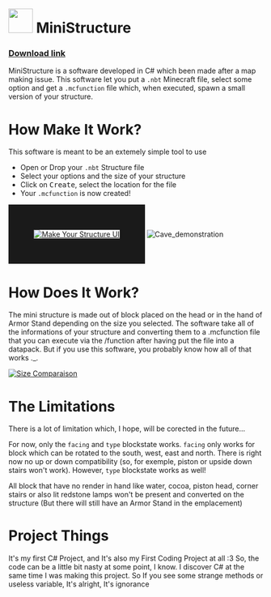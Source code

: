 # <img src="https://user-images.githubusercontent.com/70480609/115313101-f7c29400-a172-11eb-8ac1-81c31968df69.png" width=48> MiniStructure 

### [Download link](https://github.com/Non0reo/MiniStructure/releases)

MiniStructure is a software developed in C# which been made after a map making issue. This software let you put a `.nbt` Minecraft file, select some option and get a `.mcfunction` file which, when executed, spawn a small version of your structure.
# How Make It Work?
This software is meant to be an extemely simple tool to use

* Open or Drop your `.nbt` Structure file
* Select your options and the size of your structure
* Click on <kbd>Create</kbd>, select the location for the file
* Your `.mcfunction` is now created!

<a href="https://github.com/Non0reo/MiniStructure/releases"><img src="https://i.ibb.co/2YhCqsR/Capture-d-cran-2021-04-20-184342.jpg" alt="Make Your Structure UI" border="50"></a>
![Cave_demonstration](https://user-images.githubusercontent.com/70480609/115440149-b46a3300-a20f-11eb-9006-8aef6caa0bbf.gif)

# How Does It Work?
The mini structure is made out of block placed on the head or in the hand of Armor Stand depending on the size you selected. The software take all of the informations of your structure and converting them to a .mcfunction file that you can execute via the /function after having put the file into a datapack. But if you use this software, you probably know how all of that works ._.

<a href="https://github.com/Non0reo/MiniStructure/releases"><img src="https://i.ibb.co/MkYgfRt/Capture-d-cran-2021-04-20-185224.jpg" alt="Size Comparaison" border="0"></a>

# The Limitations

There is a lot of limitation which, I hope, will be corected in the future...

For now, only the `facing` and `type` blockstate works. `facing` only works for block which can be rotated to the south, west, east and north. There is right now no up or down compatibility (so, for exemple, piston or upside down stairs won't work). However, `type` blockstate works as well!

All block that have no render in hand like water, cocoa, piston head, corner stairs or also lit redstone lamps won't be present and converted on the structure (But there will still have an Armor Stand in the emplacement)

# Project Things
It's my first C# Project, and It's also my First Coding Project at all :3
So, the code can be a little bit nasty at some point, I know. I discover C# at the same time I was making this project. So If you see some strange methods or useless variable, It's alright, It's ignorance

